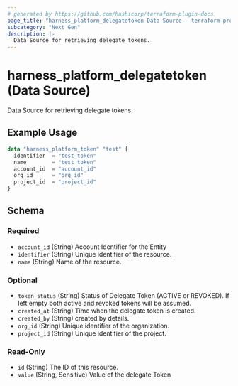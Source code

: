 ```yaml
---
# generated by https://github.com/hashicorp/terraform-plugin-docs
page_title: "harness_platform_delegatetoken Data Source - terraform-provider-harness"
subcategory: "Next Gen"
description: |-
  Data Source for retrieving delegate tokens.
---
```


# harness_platform_delegatetoken (Data Source)

Data Source for retrieving delegate tokens.

## Example Usage

```terraform
data "harness_platform_token" "test" {
  identifier  = "test_token"
  name        = "test token"
  account_id  = "account_id"
  org_id      = "org_id"
  project_id  = "project_id"
}
```

<!-- schema generated by tfplugindocs -->
## Schema

### Required

- `account_id` (String) Account Identifier for the Entity
- `identifier` (String) Unique identifier of the resource.
- `name` (String) Name of the resource.

### Optional

- `token_status` (String) Status of Delegate Token (ACTIVE or REVOKED). If left empty both active and revoked tokens will be assumed.
- `created_at` (String) Time when the delegate token is created.
- `created_by` (String) created by details.
- `org_id` (String) Unique identifier of the organization.
- `project_id` (String) Unique identifier of the project.

### Read-Only

- `id` (String) The ID of this resource.
- `value` (String, Sensitive) Value of the delegate Token
